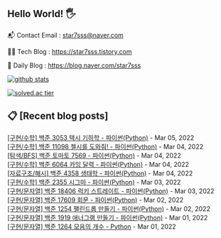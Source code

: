 ## Hello World! 🖐

📬 Contact Email : star7sss@naver.com

👨‍💻 Tech Blog : https://star7sss.tistory.com

🤪 Daily Blog : https://blog.naver.com/star7sss

[![github stats](https://github-readme-stats.vercel.app/api?username=jangThang&show_icons=true&hide_border=False)](https://star7sss.tistory.com)

[![solved.ac tier](http://mazassumnida.wtf/api/v2/generate_badge?boj=star7sss)](https://solved.ac/star7sss)

## 📋 [Recent blog posts]
[[구현/수학] 백준 3053 택시 기하학 - 파이썬(Python)](https://star7sss.tistory.com/270) - Mar 05, 2022<br>
[[구현/수학] 백준 11098 첼시를 도와줘! - 파이썬(Python)](https://star7sss.tistory.com/269) - Mar 04, 2022<br>
[[탐색/BFS] 백준 토마토 7569 - 파이썬(Python)](https://star7sss.tistory.com/268) - Mar 04, 2022<br>
[[구현/수학] 백준 6064 카잉 달력 - 파이썬(Python)](https://star7sss.tistory.com/267) - Mar 04, 2022<br>
[[자료구조/해시] 백준 4358 생태학 - 파이썬(Python)](https://star7sss.tistory.com/266) - Mar 04, 2022<br>
[[구현/수학] 백준 2355 시그마 - 파이썬(Python)](https://star7sss.tistory.com/265) - Mar 03, 2022<br>
[[구현/문자열] 백준 18406 럭키 스트레이트 - 파이썬(Python)](https://star7sss.tistory.com/264) - Mar 03, 2022<br>
[[구현/문자열] 백준 17609 회문 - 파이썬(Python)](https://star7sss.tistory.com/263) - Mar 02, 2022<br>
[[구현/문자열] 백준 1254 팰린드롭 만들기 - 파이썬(Python)](https://star7sss.tistory.com/262) - Mar 02, 2022<br>
[[구현/문자열] 백준 1919 애너그램 만들기 - 파이썬(Python)](https://star7sss.tistory.com/261) - Mar 01, 2022<br>
[[구현/문자열] 백준 1264 모음의 개수 - Python](https://star7sss.tistory.com/260) - Mar 01, 2022<br>
